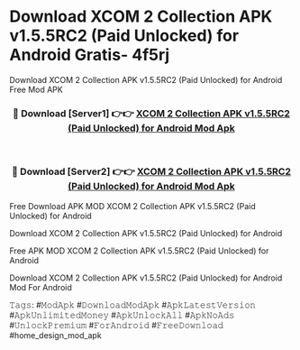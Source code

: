 # Download XCOM 2 Collection APK v1.5.5RC2 (Paid Unlocked) for Android Gratis- 4f5rj
Download XCOM 2 Collection APK v1.5.5RC2 (Paid Unlocked) for Android Free Mod APK

<div align="center">
<h3>🔴 Download [Server1] 👉👉 <a href="https://apk-comot.site?title=XCOM_2_Collection_APK_v1.5.5RC2_(Paid_Unlocked)_for_Android">XCOM 2 Collection APK v1.5.5RC2 (Paid Unlocked) for Android Mod Apk</a></h3><br>

<h3>🔴 Download [Server2] 👉👉 <a href="https://apk-comot.site?title=XCOM_2_Collection_APK_v1.5.5RC2_(Paid_Unlocked)_for_Android">XCOM 2 Collection APK v1.5.5RC2 (Paid Unlocked) for Android Mod Apk</a></h3>
</div>


Free Download APK MOD XCOM 2 Collection APK v1.5.5RC2 (Paid Unlocked) for Android

Download XCOM 2 Collection APK v1.5.5RC2 (Paid Unlocked) for Android 

Free APK MOD XCOM 2 Collection APK v1.5.5RC2 (Paid Unlocked) for Android 

Download XCOM 2 Collection APK v1.5.5RC2 (Paid Unlocked) for Android Mod For Android

𝚃𝚊𝚐𝚜: #𝙼𝚘𝚍𝙰𝚙𝚔 #𝙳𝚘𝚠𝚗𝚕𝚘𝚊𝚍𝙼𝚘𝚍𝙰𝚙𝚔 #𝙰𝚙𝚔𝙻𝚊𝚝𝚎𝚜𝚝𝚅𝚎𝚛𝚜𝚒𝚘𝚗 #𝙰𝚙𝚔𝚄𝚗𝚕𝚒𝚖𝚒𝚝𝚎𝚍𝙼𝚘𝚗𝚎𝚢 #𝙰𝚙𝚔𝚄𝚗𝚕𝚘𝚌𝚔𝙰𝚕𝚕 #𝙰𝚙𝚔𝙽𝚘𝙰𝚍𝚜 #𝚄𝚗𝚕𝚘𝚌𝚔𝙿𝚛𝚎𝚖𝚒𝚞𝚖 #𝙵𝚘𝚛𝙰𝚗𝚍𝚛𝚘𝚒𝚍 #𝙵𝚛𝚎𝚎𝙳𝚘𝚠𝚗𝚕𝚘𝚊𝚍 #home_design_mod_apk